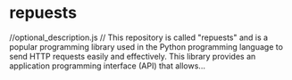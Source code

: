 # repuests
//optional_description.js  // This repository is called "repuests" and is a popular programming library used in the Python programming language to send HTTP requests easily and effectively. This library provides an application programming interface (API) that allows...
